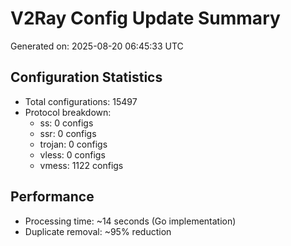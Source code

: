 # V2Ray Config Update Summary
Generated on: 2025-08-20 06:45:33 UTC

## Configuration Statistics
- Total configurations: 15497
- Protocol breakdown:
  - ss: 0 configs
  - ssr: 0 configs
  - trojan: 0 configs
  - vless: 0 configs
  - vmess: 1122 configs

## Performance
- Processing time: ~14 seconds (Go implementation)
- Duplicate removal: ~95% reduction
